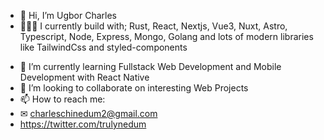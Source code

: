 - 👋 Hi, I’m Ugbor Charles
- 👨🏽‍💻 I currently build with; Rust, React, Nextjs, Vue3, Nuxt, Astro, Typescript, Node, Express, Mongo, Golang and lots of modern libraries like TailwindCss and styled-components
<!-- - 👀 I’m interested in ... -->
- 🌱 I’m currently learning Fullstack Web Development and Mobile Development with React Native
- 💞️ I’m looking to collaborate on interesting Web Projects
- 📫 How to reach me: 
- ✉ charleschinedum2@gmail.com
- https://twitter.com/trulynedum

<!---
CharlesChinedum/CharlesChinedum is a ✨ special ✨ repository because its `README.md` (this file) appears on your GitHub profile.
You can click the Preview link to take a look at your changes.
--->
